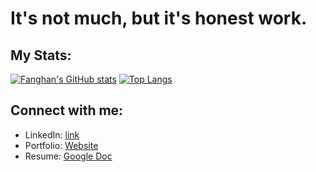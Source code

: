 # It's not much, but it's honest work.

## My Stats:
[![Fanghan's GitHub stats](https://github-readme-stats.vercel.app/api?username=FanghanHu&show_icons=true)](https://github.com/FanghanHu/)
[![Top Langs](https://github-readme-stats.vercel.app/api/top-langs/?username=FanghanHu&layout=compact)](https://github.com/FanghanHu/)

## Connect with me:
* LinkedIn: [link](https://www.linkedin.com/in/fanghan-hu/)
* Portfolio: [Website](https://fanghanhu.github.io/Portfolio/)
* Resume: [Google Doc](https://docs.google.com/document/d/1rdmV1Cqwir4mrzMDP7MUlh_D7quWU3Op_8Ffe6gQbnk/edit?usp=sharing)
